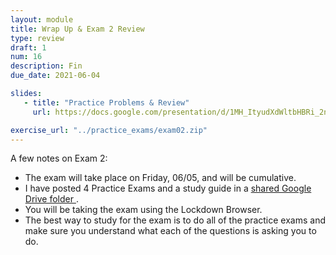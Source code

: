 ```yaml
---
layout: module
title: Wrap Up & Exam 2 Review
type: review
draft: 1
num: 16
description: Fin
due_date: 2021-06-04

slides: 
   - title: "Practice Problems & Review"
     url: https://docs.google.com/presentation/d/1MH_ItyudXdWltbHBRi_2nPhm04spHe089ir5z--3AXo/edit?usp=sharing

exercise_url: "../practice_exams/exam02.zip"
---
```


A few notes on Exam 2:
* The exam will take place on Friday, 06/05, and will be cumulative. 
* I have posted 4 Practice Exams and a study guide in a <a href="https://drive.google.com/drive/folders/1isq6SB_kPZDZjQ3sDghyIPtBGxTjt6Ac?usp=sharing" target="_blank"> shared Google Drive folder <i class="fas fa-link"></i></a>. 
* You will be taking the exam using the Lockdown Browser.
* The best way to study for the exam is to do all of the practice exams and make sure you understand what each of the questions is asking you to do.
